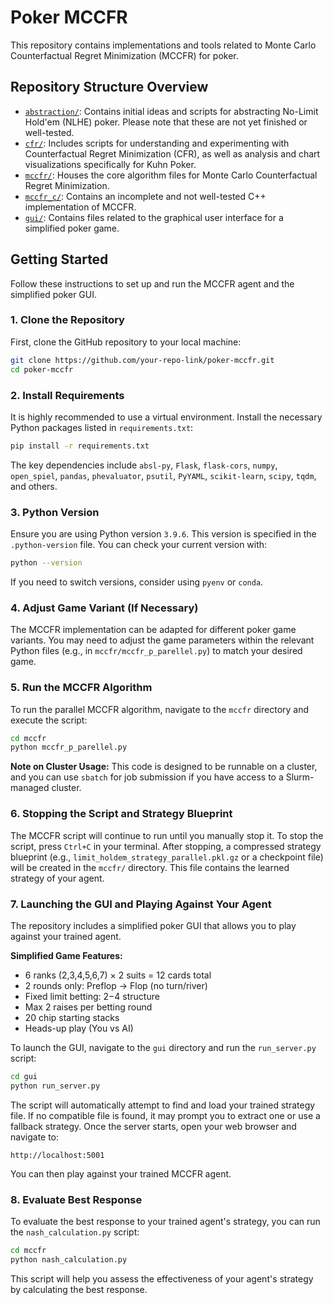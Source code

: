 # Poker MCCFR

This repository contains implementations and tools related to Monte Carlo Counterfactual Regret Minimization (MCCFR) for poker.

## Repository Structure Overview

*   [`abstraction/`](abstraction/): Contains initial ideas and scripts for abstracting No-Limit Hold'em (NLHE) poker. Please note that these are not yet finished or well-tested.
*   [`cfr/`](cfr/): Includes scripts for understanding and experimenting with Counterfactual Regret Minimization (CFR), as well as analysis and chart visualizations specifically for Kuhn Poker.
*   [`mccfr/`](mccfr/): Houses the core algorithm files for Monte Carlo Counterfactual Regret Minimization.
*   [`mccfr_c/`](mccfr_c/): Contains an incomplete and not well-tested C++ implementation of MCCFR.
*   [`gui/`](gui/): Contains files related to the graphical user interface for a simplified poker game.

## Getting Started

Follow these instructions to set up and run the MCCFR agent and the simplified poker GUI.

### 1. Clone the Repository

First, clone the GitHub repository to your local machine:

```bash
git clone https://github.com/your-repo-link/poker-mccfr.git
cd poker-mccfr
```

### 2. Install Requirements

It is highly recommended to use a virtual environment. Install the necessary Python packages listed in `requirements.txt`:

```bash
pip install -r requirements.txt
```

The key dependencies include `absl-py`, `Flask`, `flask-cors`, `numpy`, `open_spiel`, `pandas`, `phevaluator`, `psutil`, `PyYAML`, `scikit-learn`, `scipy`, `tqdm`, and others.

### 3. Python Version

Ensure you are using Python version `3.9.6`. This version is specified in the `.python-version` file. You can check your current version with:

```bash
python --version
```

If you need to switch versions, consider using `pyenv` or `conda`.

### 4. Adjust Game Variant (If Necessary)

The MCCFR implementation can be adapted for different poker game variants. You may need to adjust the game parameters within the relevant Python files (e.g., in `mccfr/mccfr_p_parellel.py`) to match your desired game.

### 5. Run the MCCFR Algorithm

To run the parallel MCCFR algorithm, navigate to the `mccfr` directory and execute the script:

```bash
cd mccfr
python mccfr_p_parellel.py
```

**Note on Cluster Usage:** This code is designed to be runnable on a cluster, and you can use `sbatch` for job submission if you have access to a Slurm-managed cluster.

### 6. Stopping the Script and Strategy Blueprint

The MCCFR script will continue to run until you manually stop it. To stop the script, press `Ctrl+C` in your terminal. After stopping, a compressed strategy blueprint (e.g., `limit_holdem_strategy_parallel.pkl.gz` or a checkpoint file) will be created in the `mccfr/` directory. This file contains the learned strategy of your agent.

### 7. Launching the GUI and Playing Against Your Agent

The repository includes a simplified poker GUI that allows you to play against your trained agent.

**Simplified Game Features:**
*   6 ranks (2,3,4,5,6,7) × 2 suits = 12 cards total
*   2 rounds only: Preflop → Flop (no turn/river)
*   Fixed limit betting: $2-$4 structure
*   Max 2 raises per betting round
*   20 chip starting stacks
*   Heads-up play (You vs AI)

To launch the GUI, navigate to the `gui` directory and run the `run_server.py` script:

```bash
cd gui
python run_server.py
```

The script will automatically attempt to find and load your trained strategy file. If no compatible file is found, it may prompt you to extract one or use a fallback strategy. Once the server starts, open your web browser and navigate to:

```
http://localhost:5001
```

You can then play against your trained MCCFR agent.

### 8. Evaluate Best Response

To evaluate the best response to your trained agent's strategy, you can run the `nash_calculation.py` script:

```bash
cd mccfr
python nash_calculation.py
```
This script will help you assess the effectiveness of your agent's strategy by calculating the best response.
